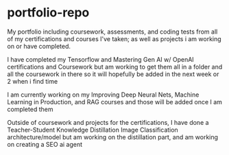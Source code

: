 # portfolio-repo
My portfolio including coursework, assessments, and coding tests from all of my certifications and courses I've taken; as well as projects i am working on or have completed.

I have completed my Tensorflow and Mastering Gen AI w/ OpenAI certifications and Coursework but am working to get them all in a folder and all the coursework in there so it will hopefully be added in the next week or 2 when i find time

I am currently working on my Improving Deep Neural Nets, Machine Learning in Production, and RAG courses and those will be added once I am completed them


Outside of coursework and projects for the certifications, I have done a Teacher-Student Knowledge Distillation Image Classification architecture/model but am working on the distillation part, and am working on creating a SEO ai agent
